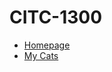 # CITC-1300

<ul>
    <li><a href="my-cats/index.html" target="_blank">Homepage</a></li>
    <li><a href="home/index.html" target="_blank">My Cats</a></li>
</ul>
